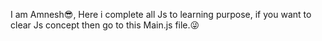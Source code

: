 I am Amnesh😎, Here i complete all Js to learning purpose, if you want to clear Js concept then go to this Main.js file.😜
 
